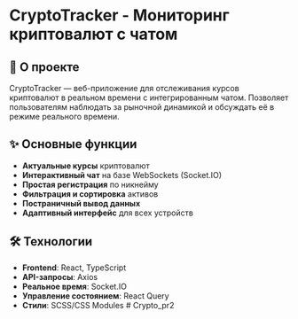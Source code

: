 # CryptoTracker - Мониторинг криптовалют с чатом


## 📌 О проекте

CryptoTracker — веб-приложение для отслеживания курсов криптовалют в реальном времени с интегрированным чатом. Позволяет пользователям наблюдать за рыночной динамикой и обсуждать её в режиме реального времени.

## ✨ Основные функции

- **Актуальные курсы** криптовалют
- **Интерактивный чат** на базе WebSockets (Socket.IO)
- **Простая регистрация** по никнейму
- **Фильтрация и сортировка** активов
- **Постраничный вывод данных**
- **Адаптивный интерфейс** для всех устройств

## 🛠 Технологии

- **Frontend**: React, TypeScript
- **API-запросы**: Axios
- **Реальное время**: Socket.IO
- **Управление состоянием**: React Query
- **Стили**: SCSS/CSS Modules
#   C r y p t o _ p r 2  
 